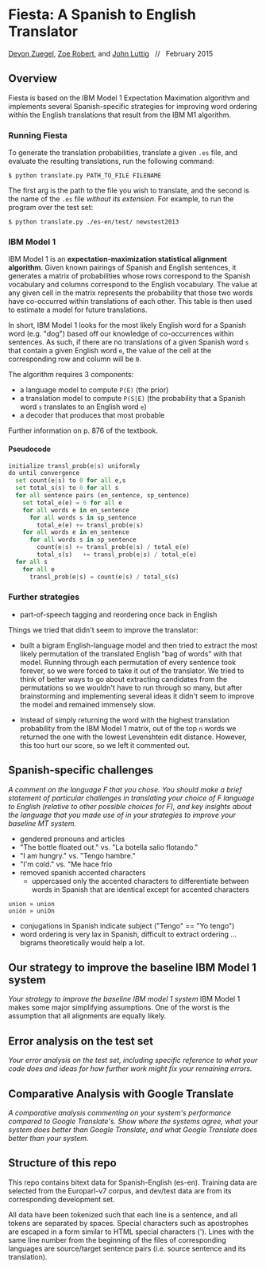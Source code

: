 # Fiesta: A Spanish to English Translator

[Devon Zuegel](mailto:devonz@cs.stanford.edu), [Zoe Robert](mailto:zrobert7@stanford.edu), and [John Luttig](mailto:jluttig@stanford.edu) &nbsp; // &nbsp; February 2015

## Overview
Fiesta is based on the IBM Model 1 Expectation Maximation algorithm and implements several Spanish-specific strategies for improving word ordering within the English translations that result from the IBM M1 algorithm.

### Running Fiesta
To generate the translation probabilities, translate a given `.es` file, and evaluate the resulting translations, run the following command:
```
$ python translate.py PATH_TO_FILE FILENAME
```

The first arg is the path to the file you wish to translate, and the second is the name of the `.es` file *without its extension*. For example, to run the program over the test set:
```
$ python translate.py ./es-en/test/ newstest2013
```

### IBM Model 1
IBM Model 1 is an **expectation-maximization statistical alignment algorithm**. Given known pairings of Spanish and English sentences, it generates a matrix of probabilities whose rows correspond to the Spanish vocabulary and columns correspond to the English vocabulary. The value at any given cell in the matrix represents the probability that those two words have co-occurred within translations of each other. This table is then used to estimate a model for future translations.

In short, IBM Model 1 looks for the most likely English word for a Spanish word (e.g. "dog") based off our knowledge of co-occurrences within sentences. As such, if there are no translations of a given Spanish word `s` that contain a given English word `e`, the value of the cell at the corresponding row and column will be `0`.

The algorithm requires 3 components:

- a language model to compute `P(E)` (the prior)
- a translation model to compute `P(S|E)` (the probability that a Spanish word `s` translates to an English word `e`)
- a decoder that produces that most probable

Further information on p. 876 of the textbook.

#### Pseudocode
```python
initialize transl_prob(e|s) uniformly
do until convergence
  set count(e|s) to 0 for all e,s
  set total_s(s) to 0 for all s
  for all sentence pairs (en_sentence, sp_sentence)
    set total_e(e) = 0 for all e
    for all words e in en_sentence
      for all words s in sp_sentence
        total_e(e) += transl_prob(e|s)
    for all words e in en_sentence
      for all words s in sp_sentence
        count(e|s) += transl_prob(e|s) / total_e(e)
        total_s(s)   += transl_prob(e|s) / total_e(e)
  for all s
    for all e
      transl_prob(e|s) = count(e|s) / total_s(s)
```

### Further strategies

- part-of-speech tagging and reordering once back in English

Things we tried that didn't seem to improve the translator:

- built a bigram English-language model and then tried to extract the most likely permutation of the translated English "bag of words" with that model. Running through each permutation of every sentence took forever, so we were forced to take it out of the translator. We tried to think of better ways to go about extracting candidates from the permutations so we wouldn't have to run through so many, but after brainstorming and implementing several ideas it didn't seem to improve the model and remained immensely slow.

- Instead of simply returning the word with the highest translation probability from the IBM Model 1 matrix, out of the top `n` words we returned the one with the lowest Levenshtein edit distance. However, this too hurt our score, so we left it commented out.

## Spanish-specific challenges
*A comment on the language F that you chose. You should make a brief statement of particular challenges in translating your choice of F language to English (relative to other possible choices for F), and key insights about the language that you made use of in your strategies to improve your baseline MT system.*

- gendered pronouns and articles
- "The bottle floated out." vs. "La botella salio flotando."
- "I am hungry." vs. "Tengo hambre."
- "I'm cold." vs. "Me hace frio
- removed spanish accented characters
  - uppercased only the accented characters to differentiate between words in Spanish that are identical except for accented characters
```
union » union
uniòn » uniOn
```
- conjugations in Spanish indicate subject ("Tengo" == "Yo tengo")
- word ordering is very lax in Spanish, difficult to extract ordering ... bigrams theoretically would help a lot.

## Our strategy to improve the baseline IBM Model 1 system
*Your strategy to improve the baseline IBM model 1 system*
IBM Model 1 makes some major simplifying assumptions. One of the worst is the assumption that all alignments are equally likely.

## Error analysis on the test set
*Your error analysis on the test set, including specific reference to what your code does and ideas for how further work might fix your remaining errors.*


## Comparative Analysis with Google Translate
*A comparative analysis commenting on your system's performance compared to Google Translate's. Show where the systems agree, what your system does better than Google Translate, and what Google Translate does better than your system.*


## Structure of this repo
This repo contains bitext data for Spanish-English (es-en). Training data are selected from the Europarl-v7 corpus, and dev/test data are from its corresponding development set.

All data have been tokenized such that each line is a sentence, and all tokens are separated by spaces. Special characters such as apostrophes are escaped in a form similar to HTML special characters (&apos;). Lines with the same line number from the beginning of the files of corresponding languages are source/target sentence pairs (i.e. source sentence and its translation).
